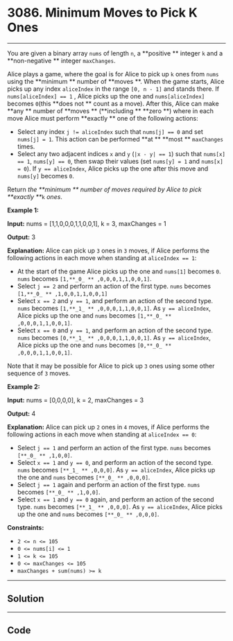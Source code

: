 # 3086. Minimum Moves to Pick K Ones

---

You are given a binary array `nums` of length `n`, a **positive ** integer `k` and a **non-negative ** integer `maxChanges`.

Alice plays a game, where the goal is for Alice to pick up `k` ones from `nums` using the **minimum ** number of **moves **. When the game starts, Alice picks up any index `aliceIndex` in the range `[0, n - 1]` and stands there. If `nums[aliceIndex] == 1` , Alice picks up the one and `nums[aliceIndex]` becomes `0`(this **does not ** count as a move). After this, Alice can make **any ** number of **moves ** (**including ** **zero **) where in each move Alice must perform **exactly ** one of the following actions:

  * Select any index `j != aliceIndex` such that `nums[j] == 0` and set `nums[j] = 1`. This action can be performed **at ** **most ** `maxChanges` times.
  * Select any two adjacent indices `x` and `y` (`|x - y| == 1`) such that `nums[x] == 1`, `nums[y] == 0`, then swap their values (set `nums[y] = 1` and `nums[x] = 0`). If `y == aliceIndex`, Alice picks up the one after this move and `nums[y]` becomes `0`.



Return _the **minimum ** number of moves required by Alice to pick **exactly **_`k` _ones_.

 

**Example 1:**

**Input:** nums = [1,1,0,0,0,1,1,0,0,1], k = 3, maxChanges = 1

**Output:** 3

**Explanation:** Alice can pick up `3` ones in `3` moves, if Alice performs the following actions in each move when standing at `aliceIndex == 1`:

  * At the start of the game Alice picks up the one and `nums[1]` becomes `0`. `nums` becomes `[1,**_0_ ** ,0,0,0,1,1,0,0,1]`.
  * Select `j == 2` and perform an action of the first type. `nums` becomes `[1,**_0_ ** ,1,0,0,1,1,0,0,1]`
  * Select `x == 2` and `y == 1`, and perform an action of the second type. `nums` becomes `[1,**_1_ ** ,0,0,0,1,1,0,0,1]`. As `y == aliceIndex`, Alice picks up the one and `nums` becomes `[1,**_0_ ** ,0,0,0,1,1,0,0,1]`.
  * Select `x == 0` and `y == 1`, and perform an action of the second type. `nums` becomes `[0,**_1_ ** ,0,0,0,1,1,0,0,1]`. As `y == aliceIndex`, Alice picks up the one and `nums` becomes `[0,**_0_ ** ,0,0,0,1,1,0,0,1]`.



Note that it may be possible for Alice to pick up `3` ones using some other sequence of `3` moves.

**Example 2:**

**Input:** nums = [0,0,0,0], k = 2, maxChanges = 3

**Output:** 4

**Explanation:** Alice can pick up `2` ones in `4` moves, if Alice performs the following actions in each move when standing at `aliceIndex == 0`:

  * Select `j == 1` and perform an action of the first type. `nums` becomes `[**_0_ ** ,1,0,0]`.
  * Select `x == 1` and `y == 0`, and perform an action of the second type. `nums` becomes `[**_1_ ** ,0,0,0]`. As `y == aliceIndex`, Alice picks up the one and `nums` becomes `[**_0_ ** ,0,0,0]`.
  * Select `j == 1` again and perform an action of the first type. `nums` becomes `[**_0_ ** ,1,0,0]`.
  * Select `x == 1` and `y == 0` again, and perform an action of the second type. `nums` becomes `[**_1_ ** ,0,0,0]`. As `y == aliceIndex`, Alice picks up the one and `nums` becomes `[**_0_ ** ,0,0,0]`.



 

**Constraints:**

  * `2 <= n <= 105`
  * `0 <= nums[i] <= 1`
  * `1 <= k <= 105`
  * `0 <= maxChanges <= 105`
  * `maxChanges + sum(nums) >= k`

---

## Solution



---

## Code
```python


```